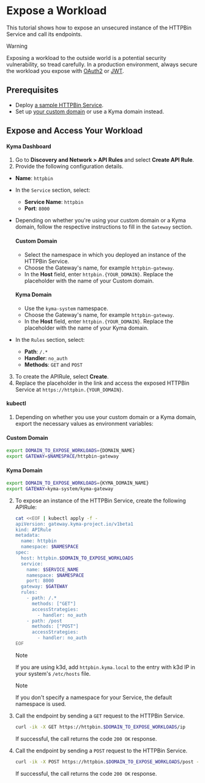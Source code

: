 # Expose a Workload

This tutorial shows how to expose an unsecured instance of the HTTPBin Service and call its endpoints.

> [!WARNING]
>  Exposing a workload to the outside world is a potential security vulnerability, so tread carefully. In a production environment, always secure the workload you expose with [OAuth2](../01-50-expose-and-secure-a-workload/01-50-expose-and-secure-workload-oauth2.md) or [JWT](../01-50-expose-and-secure-a-workload/01-52-expose-and-secure-workload-jwt.md).

## Prerequisites

* Deploy [a sample HTTPBin Service](../01-00-create-workload.md).
* Set up [your custom domain](../01-10-setup-custom-domain-for-workload.md) or use a Kyma domain instead. 


## Expose and Access Your Workload

<!-- tabs:start -->
#### **Kyma Dashboard**

1. Go to **Discovery and Network > API Rules** and select **Create API Rule**. 
2. Provide the following configuration details.
  - **Name**: `httpbin`
  - In the `Service` section, select:
    - **Service Name**: `httpbin`
    - **Port**: `8000`
  - Depending on whether you're using your custom domain or a Kyma domain, follow the respective instructions to fill in the `Gateway` section.
    <!-- tabs:start -->
    #### **Custom Domain**
    - Select the namespace in which you deployed an instance of the HTTPBin Service. 
    - Choose the Gateway's name, for example `httpbin-gateway`. 
    - In the **Host** field, enter `httpbin.{YOUR_DOMAIN}`. Replace the placeholder with the name of your Custom domain.

    #### **Kyma Domain**
    - Use the `kyma-system` namespace.
    - Choose the Gateway's name, for example `httpbin-gateway`.
    - In the **Host** field, enter `httpbin.{YOUR_DOMAIN}`. Replace the placeholder with the name of your Kyma domain.
    <!-- tabs:end -->
  - In the `Rules` section, select:
    - **Path**: `/.*`
    - **Handler**: `no_auth`
    - **Methods**: `GET` and `POST`
  
3. To create the APIRule, select **Create**.  
4. Replace the placeholder in the link and access the exposed HTTPBin Service at `https://httpbin.{YOUR_DOMAIN}`.

#### **kubectl**

1. Depending on whether you use your custom domain or a Kyma domain, export the necessary values as environment variables:
  
  <!-- tabs:start -->
  #### **Custom Domain**
      
  ```bash
  export DOMAIN_TO_EXPOSE_WORKLOADS={DOMAIN_NAME}
  export GATEWAY=$NAMESPACE/httpbin-gateway
  ```
  #### **Kyma Domain**

  ```bash
  export DOMAIN_TO_EXPOSE_WORKLOADS={KYMA_DOMAIN_NAME}
  export GATEWAY=kyma-system/kyma-gateway
  ```
  <!-- tabs:end -->

2. To expose an instance of the HTTPBin Service, create the following APIRule:

    ```bash
    cat <<EOF | kubectl apply -f -
    apiVersion: gateway.kyma-project.io/v1beta1
    kind: APIRule
    metadata:
      name: httpbin
      namespace: $NAMESPACE
    spec:
      host: httpbin.$DOMAIN_TO_EXPOSE_WORKLOADS
      service:
        name: $SERVICE_NAME
        namespace: $NAMESPACE
        port: 8000
      gateway: $GATEWAY
      rules:
        - path: /.*
          methods: ["GET"]
          accessStrategies:
            - handler: no_auth
        - path: /post
          methods: ["POST"]
          accessStrategies:
            - handler: no_auth
    EOF
    ```
  
    > [!NOTE]
    > If you are using k3d, add `httpbin.kyma.local` to the entry with k3d IP in your system's `/etc/hosts` file. 

    > [!NOTE]
    > If you don't specify a namespace for your Service, the default namespace is used.

3. Call the endpoint by sending a `GET` request to the HTTPBin Service.

    ```bash
    curl -ik -X GET https://httpbin.$DOMAIN_TO_EXPOSE_WORKLOADS/ip
    ```
    If successful, the call returns the code `200 OK` response.

4. Call the endpoint by sending a `POST` request to the HTTPBin Service.

    ```bash
    curl -ik -X POST https://httpbin.$DOMAIN_TO_EXPOSE_WORKLOADS/post -d "test data"
    ```
    If successful, the call returns the code `200 OK` response.

<!-- tabs:end -->